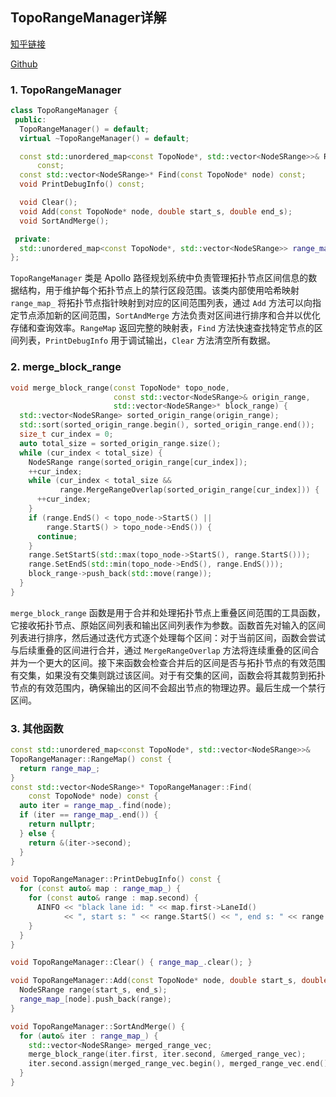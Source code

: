<!--
 * @Author: LOTEAT
 * @Date: 2025-08-26 10:19:08
-->

## TopoRangeManager详解

[知乎链接]()

[Github](https://github.com/LOTEAT/Apollo-Notes/blob/master/routing/TopoRangeManager/topo_range_manager.md)

### 1. TopoRangeManager
```cpp
class TopoRangeManager {
 public:
  TopoRangeManager() = default;
  virtual ~TopoRangeManager() = default;

  const std::unordered_map<const TopoNode*, std::vector<NodeSRange>>& RangeMap()
      const;
  const std::vector<NodeSRange>* Find(const TopoNode* node) const;
  void PrintDebugInfo() const;

  void Clear();
  void Add(const TopoNode* node, double start_s, double end_s);
  void SortAndMerge();

 private:
  std::unordered_map<const TopoNode*, std::vector<NodeSRange>> range_map_;
};
```

`TopoRangeManager` 类是 Apollo 路径规划系统中负责管理拓扑节点区间信息的数据结构，用于维护每个拓扑节点上的禁行区段范围。该类内部使用哈希映射 `range_map_` 将拓扑节点指针映射到对应的区间范围列表，通过 `Add` 方法可以向指定节点添加新的区间范围，`SortAndMerge` 方法负责对区间进行排序和合并以优化存储和查询效率。`RangeMap` 返回完整的映射表，`Find` 方法快速查找特定节点的区间列表，`PrintDebugInfo` 用于调试输出，`Clear` 方法清空所有数据。

### 2. merge_block_range
```cpp
void merge_block_range(const TopoNode* topo_node,
                       const std::vector<NodeSRange>& origin_range,
                       std::vector<NodeSRange>* block_range) {
  std::vector<NodeSRange> sorted_origin_range(origin_range);
  std::sort(sorted_origin_range.begin(), sorted_origin_range.end());
  size_t cur_index = 0;
  auto total_size = sorted_origin_range.size();
  while (cur_index < total_size) {
    NodeSRange range(sorted_origin_range[cur_index]);
    ++cur_index;
    while (cur_index < total_size &&
           range.MergeRangeOverlap(sorted_origin_range[cur_index])) {
      ++cur_index;
    }
    if (range.EndS() < topo_node->StartS() ||
        range.StartS() > topo_node->EndS()) {
      continue;
    }
    range.SetStartS(std::max(topo_node->StartS(), range.StartS()));
    range.SetEndS(std::min(topo_node->EndS(), range.EndS()));
    block_range->push_back(std::move(range));
  }
}
```
`merge_block_range` 函数是用于合并和处理拓扑节点上重叠区间范围的工具函数，它接收拓扑节点、原始区间列表和输出区间列表作为参数。函数首先对输入的区间列表进行排序，然后通过迭代方式逐个处理每个区间：对于当前区间，函数会尝试与后续重叠的区间进行合并，通过 `MergeRangeOverlap` 方法将连续重叠的区间合并为一个更大的区间。接下来函数会检查合并后的区间是否与拓扑节点的有效范围有交集，如果没有交集则跳过该区间。对于有交集的区间，函数会将其裁剪到拓扑节点的有效范围内，确保输出的区间不会超出节点的物理边界。最后生成一个禁行区间。

### 3. 其他函数
```cpp
const std::unordered_map<const TopoNode*, std::vector<NodeSRange>>&
TopoRangeManager::RangeMap() const {
  return range_map_;
}
const std::vector<NodeSRange>* TopoRangeManager::Find(
    const TopoNode* node) const {
  auto iter = range_map_.find(node);
  if (iter == range_map_.end()) {
    return nullptr;
  } else {
    return &(iter->second);
  }
}

void TopoRangeManager::PrintDebugInfo() const {
  for (const auto& map : range_map_) {
    for (const auto& range : map.second) {
      AINFO << "black lane id: " << map.first->LaneId()
            << ", start s: " << range.StartS() << ", end s: " << range.EndS();
    }
  }
}

void TopoRangeManager::Clear() { range_map_.clear(); }

void TopoRangeManager::Add(const TopoNode* node, double start_s, double end_s) {
  NodeSRange range(start_s, end_s);
  range_map_[node].push_back(range);
}

void TopoRangeManager::SortAndMerge() {
  for (auto& iter : range_map_) {
    std::vector<NodeSRange> merged_range_vec;
    merge_block_range(iter.first, iter.second, &merged_range_vec);
    iter.second.assign(merged_range_vec.begin(), merged_range_vec.end());
  }
}
```